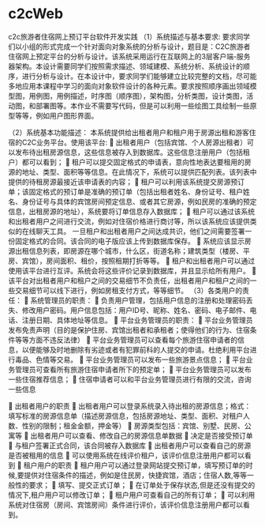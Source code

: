 # c2cWeb
c2c旅游者住宿网上预订平台软件开发实践
（1）系统描述与基本要求:
要求同学们以小组的形式完成一个针对面向对象系统的分析与设计，题目是：C2C旅游者住宿网上预定平台的分析与设计。该系统采用运行在互联网上的3层客户端-服务器架构。本设计需要同学们按照需求描述、领域建模、系统分析、系统设计的顺序，进行分析与设计。在本设计中，要求同学们能够建立比较完整的文档，尽可能多地应用本课程中学习的面向对象软件设计的各种元素。要求按照顺序画出领域模型图，用例图，用例描述，时序图（顺序图），架构图，分析类图，设计类图，活动图，和部署图等。本作业不需要写代码，但是可以利用一些绘图工具绘制一些原型等等，例如用户图形界面。

（2）系统基本功能描述：
本系统提供给出租者用户和租户用于房源出租和游客住宿的C2C业务平台。使用该平台:
	出租者用户（包括宾馆、个人房源出租者）可以发布待出租房源信息，这些信息被存入到数据库。这些信息注册用户（包括租户）都可以看到；
	租户可以提交固定格式的申请表，意向性地表达要租用的房源的地址、类型、面积等等信息。在此情况下，系统可以提供匹配列表。该列表中提供的待租房源最接近该申请表的内容；
	租户可以利用该系统提交房源预订单；该固定格式的预订单是准确的预订单（包括出租者姓名、身份证号、租户姓名、身份证号与具体的宾馆房间预定信息、或者其它房源，例如民房的准确的预定信息，出租房源的地址），系统要将订单信息存入数据库；
	租户可以通过该系统和出租者用户之间进行交流，例如对住宿价格进行商讨等，所以该系统应该提供类似的在线聊天工具。 一旦租户和出租者用户之间达成共识，他们之间需要签署一份固定格式的合同。该合同的电子版应该上传到数据库保存。
	系统应该显示房源出租信息列表，即房源在哪个城市，什么区，街道名称；建筑类型（楼房、平房、宾馆），房间面积、租价，按照租期打折等等。
	租户和出租者用户可以通过使用该平台进行互评。系统会将这些评价记录到数据库，并且显示给所有用户。
	该平台对出租者用户和租户之间的交易细节不负责任，出租者用户和租户之间的一些交易细节可以线下进行，例如房租支付方式，等等细节。
（3）各类用户的责任：
	系统管理员的职责：
	负责用户管理，包括用户信息的注册和处理密码丢失、修改用户密码。用户信息包括：用户ID号、昵称、姓名、密码、电子邮件、电话、注册日期、具体地址等信息。
	平台业务管理员的职责： 
	平台业务管理员发布免责声明（目的是保护住房、宾馆出租者和承租者；使得他们的行为、住宿条件等等方面不违反法律）
	平台业务管理员可以查看每个旅游住宿申请者的信息，以便能够及时地删除有劣迹或者有犯罪前科的人提交的申请。杜绝利用平台进行毒品、色情等交易。
	平台业务管理员可以发布一些旅游景点信息；
	平台业务管理员可查看所有旅游住宿申请者所下的预定单；
	平台业务管理员可以发布一些住宿推荐信息；
	住宿申请者可以和平台业务管理员进行有限的交流，咨询一些信息

	出租者用户的职责
	出租者用户可以登录系统录入待出租的房源信息；格式：填写标准的房源信息单（描述房源信息，包括房源地址、类型、面积、对租户人数、性别的限制；租金金额，押金等）
	房源类型包括：宾馆、别墅、民房、公寓等
	出租者用户可以查看、修改自己的房源信息单数据
	决定是否接受预订单
	与租户签署正式合同，该合同被存入数据库
	出租者用户可以查看自己的房源是否被租用的信息
	可以使用系统在线评价租户，该评价信息注册用户都可以看到
	租户用户的职责
	租户用户可以通过登录网站提交预订单，填写预订单的时候,要提供对住宿条件的描述，例如是住民房，快捷宾馆，酒店；住宿人数,等等一般性的要求；
	填写、提交正式订单；
	在订单处于保存状态,但是还没有提交的情况下,租户用户可以修改订单；
	租户用户可查看自己的所有订单；
	可以利用系统对住宿房（房间、宾馆房间）条件进行评价，该评价信息注册用户都可以看到。
